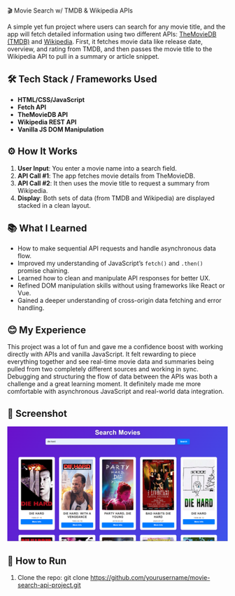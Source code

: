 🎬 Movie Search w/ TMDB & Wikipedia APIs

A simple yet fun project where users can search for any movie title, and the app will fetch detailed information using two different APIs: [TheMovieDB (TMDB)](https://www.themoviedb.org/) and [Wikipedia](https://www.wikipedia.org/). First, it fetches movie data like release date, overview, and rating from TMDB, and then passes the movie title to the Wikipedia API to pull in a summary or article snippet.

## 🛠 Tech Stack / Frameworks Used

- **HTML/CSS/JavaScript**
- **Fetch API**
- **TheMovieDB API**
- **Wikipedia REST API**
- **Vanilla JS DOM Manipulation**

## ⚙️ How It Works

1. **User Input**: You enter a movie name into a search field.
2. **API Call #1**: The app fetches movie details from TheMovieDB.
3. **API Call #2**: It then uses the movie title to request a summary from Wikipedia.
4. **Display**: Both sets of data (from TMDB and Wikipedia) are displayed stacked in a clean layout.

## 📚 What I Learned

- How to make sequential API requests and handle asynchronous data flow.
- Improved my understanding of JavaScript’s `fetch()` and `.then()` promise chaining.
- Learned how to clean and manipulate API responses for better UX.
- Refined DOM manipulation skills without using frameworks like React or Vue.
- Gained a deeper understanding of cross-origin data fetching and error handling.

## 😊 My Experience

This project was a lot of fun and gave me a confidence boost with working directly with APIs and vanilla JavaScript. It felt rewarding to piece everything together and see real-time movie data and summaries being pulled from two completely different sources and working in sync. Debugging and structuring the flow of data between the APIs was both a challenge and a great learning moment. It definitely made me more comfortable with asynchronous JavaScript and real-world data integration.

## 📸 Screenshot

![App Screenshot](img/2.png)

## 🚀 How to Run

1. Clone the repo:
   git clone https://github.com/yourusername/movie-search-api-project.git
